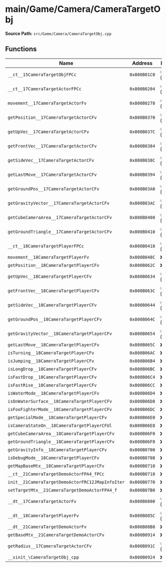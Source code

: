# main/Game/Camera/CameraTargetObj

**Source Path:** `src/Game/Camera/CameraTargetObj.cpp`

## Functions

| Name | Address | Match % |
|------|---------|---------|
| `__ct__15CameraTargetObjFPCc` | `0x800B01C0` | :white_check_mark: (100.0%) |
| `__ct__17CameraTargetActorFPCc` | `0x800B0204` | :white_check_mark: (100.0%) |
| `movement__17CameraTargetActorFv` | `0x800B0278` | :white_check_mark: (100.0%) |
| `getPosition__17CameraTargetActorCFv` | `0x800B0370` | :white_check_mark: (100.0%) |
| `getUpVec__17CameraTargetActorCFv` | `0x800B037C` | :white_check_mark: (100.0%) |
| `getFrontVec__17CameraTargetActorCFv` | `0x800B0384` | :white_check_mark: (100.0%) |
| `getSideVec__17CameraTargetActorCFv` | `0x800B038C` | :white_check_mark: (100.0%) |
| `getLastMove__17CameraTargetActorCFv` | `0x800B0394` | :white_check_mark: (100.0%) |
| `getGroundPos__17CameraTargetActorCFv` | `0x800B03A0` | :white_check_mark: (100.0%) |
| `getGravityVector__17CameraTargetActorCFv` | `0x800B03AC` | :white_check_mark: (100.0%) |
| `getCubeCameraArea__17CameraTargetActorCFv` | `0x800B0408` | :white_check_mark: (100.0%) |
| `getGroundTriangle__17CameraTargetActorCFv` | `0x800B0410` | :white_check_mark: (100.0%) |
| `__ct__18CameraTargetPlayerFPCc` | `0x800B0418` | :white_check_mark: (100.0%) |
| `movement__18CameraTargetPlayerFv` | `0x800B048C` | :x: (0.0%) |
| `getPosition__18CameraTargetPlayerCFv` | `0x800B062C` | :x: (0.0%) |
| `getUpVec__18CameraTargetPlayerCFv` | `0x800B0634` | :white_check_mark: (100.0%) |
| `getFrontVec__18CameraTargetPlayerCFv` | `0x800B063C` | :white_check_mark: (100.0%) |
| `getSideVec__18CameraTargetPlayerCFv` | `0x800B0644` | :white_check_mark: (100.0%) |
| `getGroundPos__18CameraTargetPlayerCFv` | `0x800B064C` | :white_check_mark: (100.0%) |
| `getGravityVector__18CameraTargetPlayerCFv` | `0x800B0654` | :white_check_mark: (100.0%) |
| `getLastMove__18CameraTargetPlayerCFv` | `0x800B065C` | :x: (0.0%) |
| `isTurning__18CameraTargetPlayerCFv` | `0x800B06AC` | :x: (0.0%) |
| `isJumping__18CameraTargetPlayerCFv` | `0x800B06B4` | :x: (0.0%) |
| `isLongDrop__18CameraTargetPlayerCFv` | `0x800B06BC` | :x: (0.0%) |
| `isFastDrop__18CameraTargetPlayerCFv` | `0x800B06C4` | :x: (0.0%) |
| `isFastRise__18CameraTargetPlayerCFv` | `0x800B06CC` | :x: (0.0%) |
| `isWaterMode__18CameraTargetPlayerCFv` | `0x800B06D4` | :x: (0.0%) |
| `isOnWaterSurface__18CameraTargetPlayerCFv` | `0x800B06D8` | :x: (0.0%) |
| `isFooFighterMode__18CameraTargetPlayerCFv` | `0x800B06DC` | :x: (0.0%) |
| `getSpecialMode__18CameraTargetPlayerCFv` | `0x800B06E0` | :x: (0.0%) |
| `isCameraStateOn__18CameraTargetPlayerCFUl` | `0x800B06E8` | :x: (0.0%) |
| `getCubeCameraArea__18CameraTargetPlayerCFv` | `0x800B06F0` | :x: (0.0%) |
| `getGroundTriangle__18CameraTargetPlayerCFv` | `0x800B06F8` | :x: (0.0%) |
| `getGravityInfo__18CameraTargetPlayerCFv` | `0x800B0700` | :x: (0.0%) |
| `isDebugMode__18CameraTargetPlayerCFv` | `0x800B0708` | :x: (0.0%) |
| `getMapBaseMtx__18CameraTargetPlayerCFv` | `0x800B0710` | :x: (0.0%) |
| `__ct__21CameraTargetDemoActorFPA4_fPCc` | `0x800B0718` | :x: (0.0%) |
| `init__21CameraTargetDemoActorFRC12JMapInfoIter` | `0x800B0770` | :x: (0.0%) |
| `setTargetMtx__21CameraTargetDemoActorFPA4_f` | `0x800B07B0` | :x: (0.0%) |
| `__dt__17CameraTargetActorFv` | `0x800B0800` | :white_check_mark: (100.0%) |
| `__dt__18CameraTargetPlayerFv` | `0x800B085C` | :white_check_mark: (100.0%) |
| `__dt__21CameraTargetDemoActorFv` | `0x800B08B8` | :x: (0.0%) |
| `getBaseMtx__21CameraTargetDemoActorCFv` | `0x800B0914` | :x: (0.0%) |
| `getRadius__17CameraTargetActorCFv` | `0x800B091C` | :white_check_mark: (100.0%) |
| `__sinit_\CameraTargetObj_cpp` | `0x800B0924` | :x: (0.0%) |